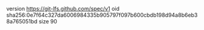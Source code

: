 version https://git-lfs.github.com/spec/v1
oid sha256:0e7f64c327da6006984335b905797f097b600cbdb198d94a8b6eb38a765051bd
size 90
